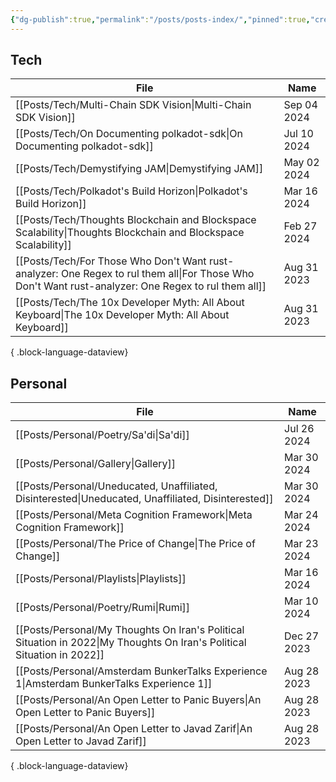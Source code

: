 ```yaml
---
{"dg-publish":true,"permalink":"/posts/posts-index/","pinned":true,"created":"2024-07-26T10:35:08.540+01:00","updated":"2024-11-10T06:57:34.138+00:00"}
---
```


## Tech 

| File                                                                                                                                                   | Name        |
| ------------------------------------------------------------------------------------------------------------------------------------------------------ | ----------- |
| [[Posts/Tech/Multi-Chain SDK Vision\|Multi-Chain SDK Vision]]                                                                                       | Sep 04 2024 |
| [[Posts/Tech/On Documenting polkadot-sdk\|On Documenting polkadot-sdk]]                                                                             | Jul 10 2024 |
| [[Posts/Tech/Demystifying JAM\|Demystifying JAM]]                                                                                                   | May 02 2024 |
| [[Posts/Tech/Polkadot's Build Horizon\|Polkadot's Build Horizon]]                                                                                   | Mar 16 2024 |
| [[Posts/Tech/Thoughts Blockchain and Blockspace Scalability\|Thoughts Blockchain and Blockspace Scalability]]                                       | Feb 27 2024 |
| [[Posts/Tech/For Those Who Don't Want rust-analyzer: One Regex to rul them all\|For Those Who Don't Want rust-analyzer: One Regex to rul them all]] | Aug 31 2023 |
| [[Posts/Tech/The 10x Developer Myth: All About Keyboard\|The 10x Developer Myth: All About Keyboard]]                                               | Aug 31 2023 |

{ .block-language-dataview}

## Personal 

| File                                                                                                                       | Name        |
| -------------------------------------------------------------------------------------------------------------------------- | ----------- |
| [[Posts/Personal/Poetry/Sa'di\|Sa'di]]                                                                                  | Jul 26 2024 |
| [[Posts/Personal/Gallery\|Gallery]]                                                                                     | Mar 30 2024 |
| [[Posts/Personal/Uneducated, Unaffiliated, Disinterested\|Uneducated, Unaffiliated, Disinterested]]                     | Mar 30 2024 |
| [[Posts/Personal/Meta Cognition Framework\|Meta Cognition Framework]]                                                   | Mar 24 2024 |
| [[Posts/Personal/The Price of Change\|The Price of Change]]                                                             | Mar 23 2024 |
| [[Posts/Personal/Playlists\|Playlists]]                                                                                 | Mar 16 2024 |
| [[Posts/Personal/Poetry/Rumi\|Rumi]]                                                                                    | Mar 10 2024 |
| [[Posts/Personal/My Thoughts On Iran's Political Situation in 2022\|My Thoughts On Iran's Political Situation in 2022]] | Dec 27 2023 |
| [[Posts/Personal/Amsterdam BunkerTalks Experience 1\|Amsterdam BunkerTalks Experience 1]]                               | Aug 28 2023 |
| [[Posts/Personal/An Open Letter to Panic Buyers\|An Open Letter to Panic Buyers]]                                       | Aug 28 2023 |
| [[Posts/Personal/An Open Letter to Javad Zarif\|An Open Letter to Javad Zarif]]                                         | Aug 28 2023 |

{ .block-language-dataview}
